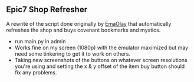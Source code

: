 ## Epic7 Shop Refresher
A rewrite of the script done originally by [EmaOlay](https://github.com/EmaOlay/E7-Auto-Shop-Refresh) that automatically refreshes the shop and buys covenant bookmarks and mystics.

- run main.py in admin
- Works fine on my screen (1080p) with the emulator maximized but may need some tinkering to get it to work on others.
- Taking new screenshots of the buttons on whatever screen resolutions you're using and setting the x & y offset of the item buy button should fix any problems.
